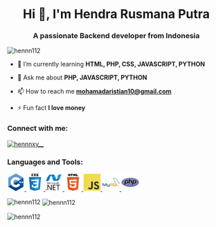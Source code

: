 <h1 align="center">Hi 👋, I'm Hendra Rusmana Putra</h1>
<h3 align="center">A passionate Backend developer from Indonesia</h3>

<p align="left"> <img src="https://komarev.com/ghpvc/?username=hennn112&label=Profile%20views&color=0e75b6&style=flat" alt="hennn112" /> </p>

- 🌱 I’m currently learning **HTML, PHP, CSS, JAVASCRIPT, PYTHON**

- 💬 Ask me about **PHP, JAVASCRIPT, PYTHON**

- 📫 How to reach me **mohamadaristian10@gmail.com**

- ⚡ Fun fact **I love money**

<h3 align="left">Connect with me:</h3>
<p align="left">
<a href="https://instagram.com/hennnxy__" target="blank"><img align="center" src="https://raw.githubusercontent.com/rahuldkjain/github-profile-readme-generator/master/src/images/icons/Social/instagram.svg" alt="hennnxy__" height="30" width="40" /></a>
</p>

<h3 align="left">Languages and Tools:</h3>
<p align="left"> <a href="https://www.w3schools.com/cpp/" target="_blank" rel="noreferrer"> <img src="https://raw.githubusercontent.com/devicons/devicon/master/icons/cplusplus/cplusplus-original.svg" alt="cplusplus" width="40" height="40"/> </a> <a href="https://www.w3schools.com/css/" target="_blank" rel="noreferrer"> <img src="https://raw.githubusercontent.com/devicons/devicon/master/icons/css3/css3-original-wordmark.svg" alt="css3" width="40" height="40"/> </a> <a href="https://dotnet.microsoft.com/" target="_blank" rel="noreferrer"> <img src="https://raw.githubusercontent.com/devicons/devicon/master/icons/dot-net/dot-net-original-wordmark.svg" alt="dotnet" width="40" height="40"/> </a> <a href="https://www.w3.org/html/" target="_blank" rel="noreferrer"> <img src="https://raw.githubusercontent.com/devicons/devicon/master/icons/html5/html5-original-wordmark.svg" alt="html5" width="40" height="40"/> </a> <a href="https://developer.mozilla.org/en-US/docs/Web/JavaScript" target="_blank" rel="noreferrer"> <img src="https://raw.githubusercontent.com/devicons/devicon/master/icons/javascript/javascript-original.svg" alt="javascript" width="40" height="40"/> </a> <a href="https://www.mysql.com/" target="_blank" rel="noreferrer"> <img src="https://raw.githubusercontent.com/devicons/devicon/master/icons/mysql/mysql-original-wordmark.svg" alt="mysql" width="40" height="40"/> </a> <a href="https://www.php.net" target="_blank" rel="noreferrer"> <img src="https://raw.githubusercontent.com/devicons/devicon/master/icons/php/php-original.svg" alt="php" width="40" height="40"/> </a> </p>

<p><img align="left" src="https://github-readme-stats.vercel.app/api/top-langs?username=hennn112&show_icons=true&locale=en&layout=compact" alt="hennn112" /></p>

<p>&nbsp;<img align="center" src="https://github-readme-stats.vercel.app/api?username=hennn112&show_icons=true&locale=en" alt="hennn112" /></p>

<p><img align="center" src="https://github-readme-streak-stats.herokuapp.com/?user=hennn112&" alt="hennn112" /></p>
